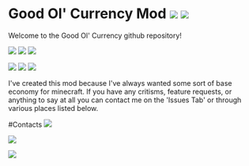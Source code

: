 # Good Ol' Currency Mod [![](http://cf.way2muchnoise.eu/full_254346_downloads.svg)](https://minecraft.curseforge.com/projects/good-ol-currency) [![](http://cf.way2muchnoise.eu/versions/MC%20Versions_254346_all.svg)](https://minecraft.curseforge.com/projects/good-ol-currency)

Welcome to the Good Ol' Currency github repository!

[![](https://img.shields.io/badge/1.11.2-soon-lightgrey.svg)](https://minecraft.curseforge.com/projects/good-ol-currency/files)
[![](https://img.shields.io/badge/Latest%20Version-null-blue.svg)](https://minecraft.curseforge.com/projects/good-ol-currency/files)
[![](https://img.shields.io/badge/Supported-Fully-brightgreen.svg)](https://minecraft.curseforge.com/projects/good-ol-currency/files)

[![](https://img.shields.io/badge/1.10.2-beta-yellow.svg)](https://minecraft.curseforge.com/projects/good-ol-currency/files)
[![](https://img.shields.io/badge/Latest%20Version-1.4.3-blue.svg)](https://minecraft.curseforge.com/projects/good-ol-currency/files)
[![](https://img.shields.io/badge/Supported-Fully-brightgreen.svg)](https://minecraft.curseforge.com/projects/good-ol-currency/files)

I've created this mod because I've always wanted some sort of base economy for minecraft. If you have any critisms, feature requests, or anything to say at all you can contact me on the 'Issues Tab' or through various places listed below.



#Contacts
[![](https://img.shields.io/badge/CurseForge-Beardlessbrady-F26122.svg)](https://minecraft.curseforge.com/members/BeardlessBrady)

[![](https://img.shields.io/badge/Discord-Beardlessbrady%232909-7289DA.svg)](https://discordapp.com/)

[![](https://img.shields.io/badge/Twitter-__Beardlessbrady-1DA1F2.svg)](https://twitter.com/_BeardlessBrady)
